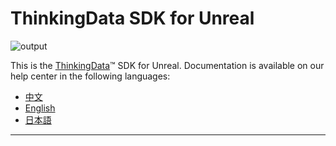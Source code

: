 # ThinkingData SDK for Unreal
![output](https://user-images.githubusercontent.com/53337625/205621683-ed9b97ef-6a52-4903-a2c0-a955dddebb7d.png)

This is the [ThinkingData](https://www.thinkingdata.cn)™ SDK for Unreal. Documentation is available on our help center in the following languages:

- [中文](https://docs.thinkingdata.cn/ta-manual/latest/installation/installation_menu/client_sdk/game_engine_sdk_installation/unreal_sdk_installation/unreal_sdk_installation.html)
- [English](https://docs.thinkingdata.cn/ta-manual/latest/en/99oQ5UeGzK09DWfPCaQwCg/installation/client_sdk/game_engine_installation/unreal_sdk_installation/unreal_sdk_installation.html)
- [日本語](https://docs.thinkingdata.io/ta-manual/v4.0/ja/installation/installation_menu/client_sdk/game_engine_sdk_installation/unreal_sdk_installation/unreal_sdk_installation.html)
---
